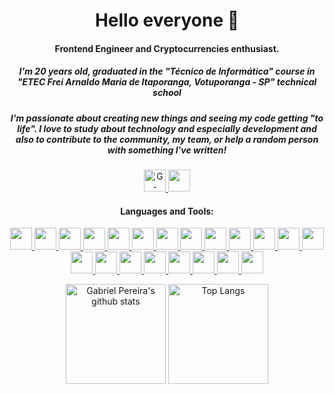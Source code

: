 <h1 align="center">Hello everyone 👋</h1>
<h4 align="center">Frontend Engineer and Cryptocurrencies enthusiast.</h4>
<h5 align="center">
  I'm 20 years old, graduated in the "Técnico de Informática" course in "ETEC Frei Arnaldo Maria de Itaporanga, Votuporanga - SP" technical school
</h5>
<h5 align="center">
  I'm passionate about creating new things and seeing my code getting "to life". I love to study about technology and especially development and also to contribute to the community, my team, or help a random person with something I've written!
</h5>

<p align="center">
  <a href="mailto:ggonpereira@gmail.com" target="_blank">
    <img
      src="https://img.shields.io/badge/gmail-D14836?&style=for-the-badge&logo=gmail&logoColor=white"
      alt="G-mail"
      height="35"
    />
  </a>
  <a
    href="https://www.linkedin.com/in/gabriel-gonçalves-pereira/"
    target="_blank"
  >
    <img
      src="https://img.shields.io/badge/linkedin-%230077B5.svg?&style=for-the-badge&logo=linkedin&logoColor=white"
      height="35"
    />
  </a>
</p>

<h4 align="center">Languages and Tools:</h4>

<p align="center">
    <a href="https://getbootstrap.com" target="_blank">
        <img src="https://img.shields.io/badge/bootstrap-%23563D7C.svg?style=for-the-badge&logo=bootstrap&logoColor=white" height="35" />
    </a>
    <a href="https://tailwindcss.com/" target="_blank">
        <img height="35" src="https://img.shields.io/static/v1?style=for-the-badge&message=Tailwind+CSS&color=222222&logo=Tailwind+CSS&logoColor=06B6D4&label=">
    </a>
    <a href="https://storybook.js.org/" target="_blank">
        <img height="35" src="https://img.shields.io/static/v1?style=for-the-badge&message=Storybook&color=FF4785&logo=Storybook&logoColor=FFFFFF&label=">
    </a>
    <a href="https://pt-br.reactjs.org/" target="_blank">
        <img height="35" src="https://img.shields.io/static/v1?style=for-the-badge&message=React&color=222222&logo=React&logoColor=61DAFB&label=">
    </a>
    <a href="https://react-hook-form.com/" target="_blank">
        <img height="35" src="https://img.shields.io/static/v1?style=for-the-badge&message=React+Hook+Form&color=EC5990&logo=React+Hook+Form&logoColor=FFFFFF&label=">
    </a>
    <a href="https://styled-components.com/" target="_blank">
        <img height="35" src="https://img.shields.io/badge/styled components-DB7093?style=for-the-badge&logo=styled-components&logoColor=white">
    </a>
    <a href="https://www.w3schools.com/css/" target="_blank">
        <img height="35" src="https://img.shields.io/badge/css3-%231572B6.svg?style=for-the-badge&logo=css3&logoColor=white">
    </a>
    <a href="https://git-scm.com/" target="_blank">
        <img height="35" src="https://img.shields.io/badge/Git-F05032?style=for-the-badge&logo=git&logoColor=white">
    </a>
    <a href="https://www.w3.org/html/" target="_blank">
        <img height="35" src="https://img.shields.io/badge/HTML5-E34F26?style=for-the-badge&logo=html5&logoColor=white">
    </a>
    <a href="https://nodejs.org/" target="_blank">
        <img height="35" src="https://img.shields.io/static/v1?style=for-the-badge&message=Node.js&color=339933&logo=Node.js&logoColor=FFFFFF&label=">
    </a>
    <a href="https://sass-lang.com/" target="_blank">
        <img height="35" src="https://img.shields.io/badge/Sass-CC6699?style=for-the-badge&logo=sass&logoColor=white">
    </a>
    <a href="https://developer.mozilla.org/en-US/docs/Web/JavaScript" target="_blank">
        <img height="35" src="https://img.shields.io/badge/javascript-%23323330.svg?style=for-the-badge&logo=javascript&logoColor=%23F7DF1E">
    </a>
    <a href="https://www.typescriptlang.org/" target="_blank">
        <img height="35" src="https://img.shields.io/badge/typescript-%23007ACC.svg?style=for-the-badge&logo=typescript&logoColor=white">
    </a>
    <a href="https://jestjs.io/" target="_blank">
        <img src="https://img.shields.io/badge/-jest-%23C21325?style=for-the-badge&logo=jest&logoColor=white" height="35" />
    </a>
    <a href="https://testing-library.com/" target="_blank">
        <img src="https://img.shields.io/badge/-Testing Library-%23E33332?style=for-the-badge&logo=testing-library&logoColor=white" height="35" />
    </a>
    <a href="https://www.linux.org/" target="_blank">
        <img src="https://img.shields.io/badge/Linux-FCC624?style=for-the-badge&logo=linux&logoColor=black" height="35" />
    </a>
    <a href="https://pt.wikipedia.org/wiki/Microsoft_Windows" target="_blank">
        <img src="https://img.shields.io/badge/windows-00aeef?style=for-the-badge&logo=windows&logoColor=white" height="35" />
    </a>
    <a href="https://br.wordpress.org/" target="_blank">
        <img src="https://img.shields.io/badge/WordPress-%23117AC9.svg?style=for-the-badge&logo=WordPress&logoColor=white" height="35" />
    </a>
    <a href="https://www.json.org/json-en.html">
        <img height="35" src="https://img.shields.io/badge/json-5E5C5C?style=for-the-badge&logo=json&logoColor=white">
    </a>
    <a href="https://mui.com/">
        <img height="35" src="https://img.shields.io/badge/MUI-%230081CB.svg?style=for-the-badge&logo=mui&logoColor=white">
    </a>
    <a href="https://nextjs.org/">
        <img height="35" src="https://img.shields.io/badge/Next-black?style=for-the-badge&logo=next.js&logoColor=white">
    </a>
</p>

<p align="center">
  <img
    height="160em"
    alt="Gabriel Pereira's github stats"
    src="https://github-readme-stats.vercel.app/api?username=ggonpereira&count_private=true&theme=dracula&hide=issues,contribs/"
  />
  <img
    height="160em"
    alt="Top Langs"
    src="https://github-readme-stats.vercel.app/api/top-langs/?username=ggonpereira&layout=compact&langs_count=6&theme=dracula"
  />
</p>
